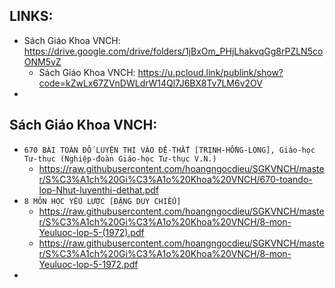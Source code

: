 
## LINKS:
* Sách Giáo Khoa VNCH: <https://drive.google.com/drive/folders/1jBxOm_PHjLhakvqGg8rPZLN5coONM5vZ>
  * Sách Giáo Khoa VNCH: https://u.pcloud.link/publink/show?code=kZwLx67ZVnDWLdrW14Ql7J6BX8Tv7LM6v2OV
* 

## Sách Giáo Khoa VNCH:
* ```670 BÀI TOÁN ĐỐ LUYỆN THI VÀO ĐỆ-THẤT [TRỊNH-HỒNG-LONG], Giáo-học Tư-thục (Nghiệp-đoàn Giáo-học Tư-thục V.N.)```
  * <https://raw.githubusercontent.com/hoangngocdieu/SGKVNCH/master/S%C3%A1ch%20Gi%C3%A1o%20Khoa%20VNCH/670-toando-lop-Nhut-luyenthi-dethat.pdf>
* ```8 MÔN HỌC YẾU LƯỢC [ĐẶNG DUY CHIỂU]```
  * <https://raw.githubusercontent.com/hoangngocdieu/SGKVNCH/master/S%C3%A1ch%20Gi%C3%A1o%20Khoa%20VNCH/8-mon-Yeuluoc-lop-5-(1972).pdf>
  * <https://raw.githubusercontent.com/hoangngocdieu/SGKVNCH/master/S%C3%A1ch%20Gi%C3%A1o%20Khoa%20VNCH/8-mon-Yeuluoc-lop-5-1972.pdf>
* 
